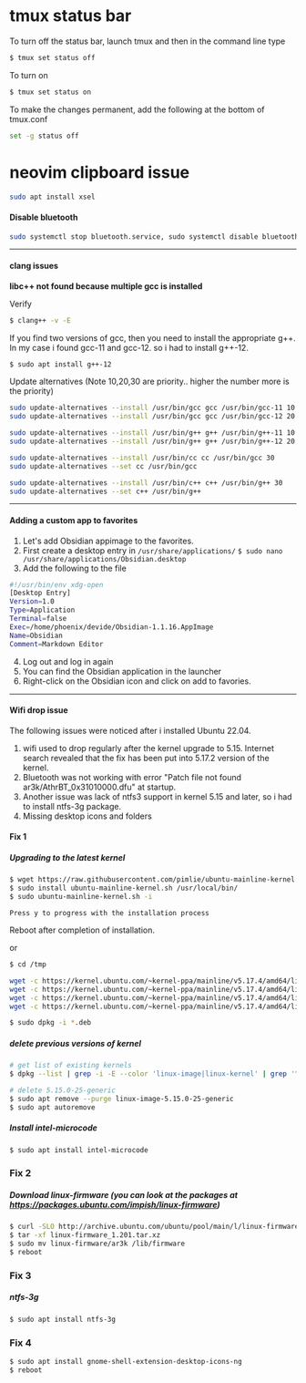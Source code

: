 # tmux status bar 
To turn off the status bar, launch tmux and then in the command line type
```bash
$ tmux set status off
```
To turn on
```bash
$ tmux set status on
```
To make the changes permanent, add the following at the bottom of tmux.conf
```bash
set -g status off
```

# neovim clipboard issue
```bash
sudo apt install xsel
```
#### Disable bluetooth 
```bash
sudo systemctl stop bluetooth.service, sudo systemctl disable bluetooth.service
```

----------
#### clang issues

**libc++ not found because multiple gcc is installed**

Verify 

```bash
$ clang++ -v -E
```

If you find two versions of gcc, then you need to install the appropriate g++. In my case i found gcc-11 and gcc-12.
so i had to install g++-12.

```bash
$ sudo apt install g++-12
```

Update alternatives (Note 10,20,30 are priority.. higher the number more is the priority)

```bash
sudo update-alternatives --install /usr/bin/gcc gcc /usr/bin/gcc-11 10
sudo update-alternatives --install /usr/bin/gcc gcc /usr/bin/gcc-12 20

sudo update-alternatives --install /usr/bin/g++ g++ /usr/bin/g++-11 10
sudo update-alternatives --install /usr/bin/g++ g++ /usr/bin/g++-12 20

sudo update-alternatives --install /usr/bin/cc cc /usr/bin/gcc 30
sudo update-alternatives --set cc /usr/bin/gcc

sudo update-alternatives --install /usr/bin/c++ c++ /usr/bin/g++ 30
sudo update-alternatives --set c++ /usr/bin/g++
```

---
#### Adding a custom app to favorites 

1. Let's add Obsidian appimage to the favorites. 
2. First create a desktop entry in `/usr/share/applications/`
	`$ sudo nano /usr/share/applications/Obsidian.desktop`
3. Add the following to the file
   
```bash
#!/usr/bin/env xdg-open
[Desktop Entry]
Version=1.0
Type=Application
Terminal=false
Exec=/home/phoenix/devide/Obsidian-1.1.16.AppImage
Name=Obsidian
Comment=Markdown Editor
```

4. Log out and log in again
5. You can find the Obsidian application in the launcher 
6. Right-click on the Obsidian icon and click on add to favories. 

------------------------
#### Wifi drop issue

The following issues were noticed after i installed Ubuntu 22.04.

1. wifi used to drop regularly after the kernel upgrade to 5.15. Internet search revealed that the fix has been put into 5.17.2 version of the kernel.
2. Bluetooth was not working with error "Patch file not found ar3k/AthrBT_0x31010000.dfu" at startup.
3. Another issue was lack of ntfs3 support in kernel 5.15 and later, so i had to install ntfs-3g package.
4. Missing desktop icons and folders

#### Fix 1

##### Upgrading to the latest kernel

```bash
$ wget https://raw.githubusercontent.com/pimlie/ubuntu-mainline-kernel.sh/master/ubuntu-mainline-kernel.sh
$ sudo install ubuntu-mainline-kernel.sh /usr/local/bin/
$ sudo ubuntu-mainline-kernel.sh -i
```

`Press y to progress with the installation process`

Reboot after completion of installation.

or

```bash
$ cd /tmp

wget -c https://kernel.ubuntu.com/~kernel-ppa/mainline/v5.17.4/amd64/linux-headers-5.17.4-051704_5.17.4-051704.202204200842_all.deb
wget -c https://kernel.ubuntu.com/~kernel-ppa/mainline/v5.17.4/amd64/linux-headers-5.17.4-051704-generic_5.17.4-051704.202204200842_amd64.deb
wget -c https://kernel.ubuntu.com/~kernel-ppa/mainline/v5.17.4/amd64/linux-image-unsigned-5.17.4-051704-generic_5.17.4-051704.202204200842_amd64.deb
wget -c https://kernel.ubuntu.com/~kernel-ppa/mainline/v5.17.4/amd64/linux-modules-5.17.4-051704-generic_5.17.4-051704.202204200842_amd64.deb

$ sudo dpkg -i *.deb
```

##### delete previous versions of kernel

```bash
# get list of existing kernels
$ dpkg --list | grep -i -E --color 'linux-image|linux-kernel' | grep '^ii'

# delete 5.15.0-25-generic
$ sudo apt remove --purge linux-image-5.15.0-25-generic
$ sudo apt autoremove
```

##### Install intel-microcode

```bash
$ sudo apt install intel-microcode
```

####

### Fix 2

##### Download linux-firmware (you can look at the packages at https://packages.ubuntu.com/impish/linux-firmware)

```bash
$ curl -SLO http://archive.ubuntu.com/ubuntu/pool/main/l/linux-firmware/linux-firmware_1.201.tar.xz
$ tar -xf linux-firmware_1.201.tar.xz
$ sudo mv linux-firmware/ar3k /lib/firmware
$ reboot
```

### Fix 3

##### ntfs-3g

```bash
$ sudo apt install ntfs-3g
```

### Fix 4

```bash
$ sudo apt install gnome-shell-extension-desktop-icons-ng
$ reboot
```
